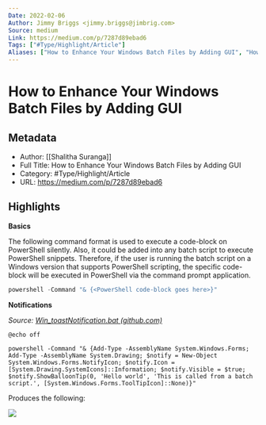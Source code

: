 ```yaml
---
Date: 2022-02-06
Author: Jimmy Briggs <jimmy.briggs@jimbrig.com>
Source: medium
Link: https://medium.com/p/7287d89ebad6
Tags: ["#Type/Highlight/Article"]
Aliases: ["How to Enhance Your Windows Batch Files by Adding GUI", "How to Enhance Your Windows Batch Files by Adding GUI"]
---
```

# How to Enhance Your Windows Batch Files by Adding GUI

## Metadata
- Author: [[Shalitha Suranga]]
- Full Title: How to Enhance Your Windows Batch Files by Adding GUI
- Category: #Type/Highlight/Article
- URL: https://medium.com/p/7287d89ebad6

## Highlights

**Basics**

The following command format is used to execute a code-block on PowerShell silently. Also, it could be added into any batch script to execute PowerShell snippets. Therefore, if the user is running the batch script on a Windows version that supports PowerShell scripting, the specific code-block will be executed in PowerShell via the command prompt application.

```powershell
powershell -Command "& {<PowerShell code-block goes here>}"
```

**Notifications**

*Source: [Win_toastNotification.bat (github.com)](https://gist.github.com/shalithasuranga/4dce626ceb04e7bfc56b20eb0405e32f/)*

```batch
@echo off 

powershell -Command "& {Add-Type -AssemblyName System.Windows.Forms; Add-Type -AssemblyName System.Drawing; $notify = New-Object System.Windows.Forms.NotifyIcon; $notify.Icon = [System.Drawing.SystemIcons]::Information; $notify.Visible = $true; $notify.ShowBalloonTip(0, 'Hello world', 'This is called from a batch script.', [System.Windows.Forms.ToolTipIcon]::None)}"
```

Produces the following:

![](https://i.imgur.com/VjkbjcX.png)
